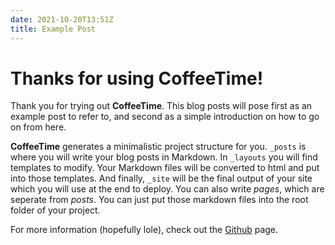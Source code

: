```yaml
---
date: 2021-10-20T13:51Z
title: Example Post
---
```


# Thanks for using CoffeeTime!

Thank you for trying out **CoffeeTime**. This blog posts will pose first as an example post to refer to, and second as a simple introduction on how to go on from here.

**CoffeeTime** generates a minimalistic project structure for you. `_posts` is where you will write your blog posts in Markdown. 
In `_layouts` you will find templates to modify. Your Markdown files will be converted to html and put into those templates. 
And finally, `_site` will be the final output of your site which you will use at the end to deploy.
You can also write *pages*, which are seperate from *posts*. You can just put those markdown files into the root folder of your project.

For more information (hopefully lole), check out the [Github](https://github.com/mikulex/coffeetime) page.

